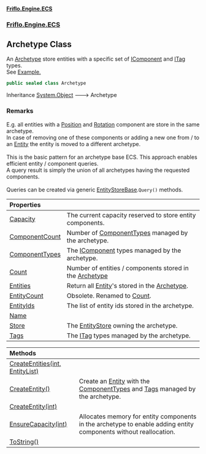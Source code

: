 #### [Friflo.Engine.ECS](index.md 'index')
### [Friflo.Engine.ECS](Friflo.Engine.ECS.md 'Friflo.Engine.ECS')

## Archetype Class

An [Archetype](Archetype.md 'Friflo.Engine.ECS.Archetype') store entities with a specific set of [IComponent](IComponent.md 'Friflo.Engine.ECS.IComponent') and [ITag](ITag.md 'Friflo.Engine.ECS.ITag') types.<br/>
See <a href="https://github.com/friflo/Friflo.Json.Fliox/wiki/Examples-~-General#archetype">Example.</a>

```csharp
public sealed class Archetype
```

Inheritance [System.Object](https://docs.microsoft.com/en-us/dotnet/api/System.Object 'System.Object') &#129106; Archetype

### Remarks
E.g. all entities with a [Position](Position.md 'Friflo.Engine.ECS.Position') and [Rotation](Rotation.md 'Friflo.Engine.ECS.Rotation') component are store in the same archetype.<br/>
In case of removing one of these components or adding a new one from / to an [Entity](Entity.md 'Friflo.Engine.ECS.Entity') the entity is moved to a different archetype.<br/><br/>
This is the basic pattern for an archetype base ECS. This approach enables efficient entity / component queries.<br/>
A query result is simply the union of all archetypes having the requested components.<br/><br/>
Queries can be created via generic [EntityStoreBase](EntityStoreBase.md 'Friflo.Engine.ECS.EntityStoreBase').`Query()` methods.<br/>

| Properties | |
| :--- | :--- |
| [Capacity](Archetype.Capacity.md 'Friflo.Engine.ECS.Archetype.Capacity') | The current capacity reserved to store entity components. |
| [ComponentCount](Archetype.ComponentCount.md 'Friflo.Engine.ECS.Archetype.ComponentCount') | Number of [ComponentTypes](Archetype.ComponentTypes.md 'Friflo.Engine.ECS.Archetype.ComponentTypes') managed by the archetype. |
| [ComponentTypes](Archetype.ComponentTypes.md 'Friflo.Engine.ECS.Archetype.ComponentTypes') | The [IComponent](IComponent.md 'Friflo.Engine.ECS.IComponent') types managed by the archetype. |
| [Count](Archetype.Count.md 'Friflo.Engine.ECS.Archetype.Count') | Number of entities / components stored in the [Archetype](Archetype.md 'Friflo.Engine.ECS.Archetype') |
| [Entities](Archetype.Entities.md 'Friflo.Engine.ECS.Archetype.Entities') | Return all [Entity](Entity.md 'Friflo.Engine.ECS.Entity')'s stored in the [Archetype](Archetype.md 'Friflo.Engine.ECS.Archetype'). |
| [EntityCount](Archetype.EntityCount.md 'Friflo.Engine.ECS.Archetype.EntityCount') | Obsolete. Renamed to [Count](Archetype.Count.md 'Friflo.Engine.ECS.Archetype.Count'). |
| [EntityIds](Archetype.EntityIds.md 'Friflo.Engine.ECS.Archetype.EntityIds') | The list of entity ids stored in the archetype. |
| [Name](Archetype.Name.md 'Friflo.Engine.ECS.Archetype.Name') | |
| [Store](Archetype.Store.md 'Friflo.Engine.ECS.Archetype.Store') | The [EntityStore](EntityStore.md 'Friflo.Engine.ECS.EntityStore') owning the archetype. |
| [Tags](Archetype.Tags.md 'Friflo.Engine.ECS.Archetype.Tags') | The [ITag](ITag.md 'Friflo.Engine.ECS.ITag') types managed by the archetype. |

| Methods | |
| :--- | :--- |
| [CreateEntities(int, EntityList)](Archetype.CreateEntities(int,EntityList).md 'Friflo.Engine.ECS.Archetype.CreateEntities(int, Friflo.Engine.ECS.EntityList)') | |
| [CreateEntity()](Archetype.CreateEntity().md 'Friflo.Engine.ECS.Archetype.CreateEntity()') | Create an [Entity](Entity.md 'Friflo.Engine.ECS.Entity') with the [ComponentTypes](Archetype.ComponentTypes.md 'Friflo.Engine.ECS.Archetype.ComponentTypes') and [Tags](Archetype.Tags.md 'Friflo.Engine.ECS.Archetype.Tags') managed by the archetype. |
| [CreateEntity(int)](Archetype.CreateEntity(int).md 'Friflo.Engine.ECS.Archetype.CreateEntity(int)') | |
| [EnsureCapacity(int)](Archetype.EnsureCapacity(int).md 'Friflo.Engine.ECS.Archetype.EnsureCapacity(int)') | Allocates memory for entity components in the archetype to enable adding entity components without reallocation. |
| [ToString()](Archetype.ToString().md 'Friflo.Engine.ECS.Archetype.ToString()') | |
